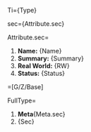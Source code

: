 Ti={Type}

sec={Attribute.sec}

Attribute.sec=<ol><li><b>Name:</b> {Name}<li><b>Summary:</b> {Summary}<li><b>Real World:</b> {RW}<li><b>Status:</b> {Status}</ol>

=[G/Z/Base]

FullType=<ol><li><b>Meta</b>{Meta.sec}<li>{Sec}